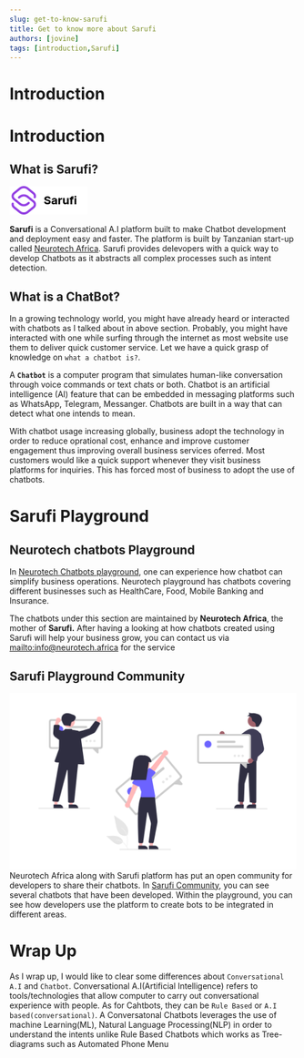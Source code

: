 ```yaml
---
slug: get-to-know-sarufi
title: Get to know more about Sarufi
authors: [jovine]
tags: [introduction,Sarufi]
---
```


# Introduction
# Introduction
## What is Sarufi?

![Sarufi logo](./Sarufi.png)

**Sarufi** is a Conversational A.I platform built to make Chatbot development and deployment easy and faster. The platform is built by Tanzanian start-up called [Neurotech Africa](https://blog.neurotech.africa/). Sarufi provides delevopers with a quick way to develop Chatbots as it abstracts all complex processes such as intent detection. 

## What is a ChatBot?
In a growing technology world, you might have already heard or interacted with chatbots as I talked about in above section. Probably, you might have interacted with one while surfing through the internet as most website use them to deliver quick customer service. Let we have a quick grasp of knowledge on `what a chatbot is?`. 

A **`Chatbot`** is a computer program that simulates human-like conversation through voice commands or text chats or both. Chatbot is an artificial intelligence (AI) feature that can be embedded in messaging platforms such as WhatsApp, Telegram, Messanger. Chatbots are built in a way that can detect what one intends to mean. 

With chatbot usage increasing globally, business adopt the technology in order to reduce oprational cost, enhance and improve customer engagement thus improving overall business services oferred.
Most customers would like a quick support whenever they visit business platforms for inquiries. This has forced most of business to adopt the use of chatbots.

# Sarufi Playground
## Neurotech chatbots Playground
In [Neurotech Chatbots playground](https://playground.sarufi.io/), one can experience how chatbot can simplify business operations. Neurotech playground has chatbots covering different businesses such as HealthCare, Food, Mobile Banking and Insurance. 

The chatbots under this section are maintained by **Neurotech Africa**, the mother of **Sarufi.**
After having a looking at how chatbots created using Sarufi will help your business grow, you can contact us via <mailto:info@neurotech.africa> for the service

## Sarufi Playground Community
![Sarufi Playground Community](./community.png)
Neurotech Africa along with Sarufi platform has put an open community for developers to share their chatbots. In [Sarufi Community](https://playground.sarufi.io/community), you can see several chatbots that have been developed. Within the playground, you can see how developers use the platform to create bots to be integrated in different areas.

# Wrap Up

As I wrap up, I would like to clear some differences about `Conversational A.I` and `Chatbot`.
Conversational A.I(Artificial Intelligence) refers to tools/technologies that allow computer to carry out conversational experience with people. As for Cahtbots, they can be `Rule Based` or `A.I based(conversational)`. A Conversatonal Chatbots leverages the use of machine Learning(ML), Natural Language Processing(NLP) in order to understand the intents unlike Rule Based Chatbots which works as Tree-diagrams such as Automated Phone Menu

